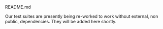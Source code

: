 README.md

Our test suites are presently being re-worked to work without external,
non public, dependencies. They will be added here shortly.

